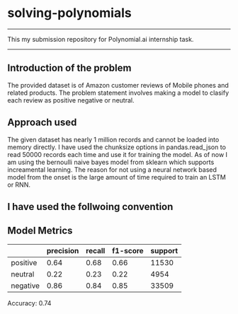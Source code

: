 # solving-polynomials

---

This my submission repository for Polynomial.ai internship task.

---

## Introduction of the problem

 The provided dataset is of Amazon customer reviews of Mobile phones and related products. The problem statement involves making a model to clasify each review as positive negative or neutral.
 
## Approach used
The given dataset has nearly 1 million records and cannot be loaded into memory directly. I have used the chunksize options in pandas.read_json to read 50000 records each time and use it for training the model. As of now I am using the bernoulli naive bayes model from sklearn which supports increamental learning. The reason for not using a neural network based model from the onset is the large amount of time required to train an LSTM or RNN. 

I have used the follwoing convention
- 
## Model Metrics

|                      | precision | recall | f1-score | support |
|----------------------|-----------|--------|----------|---------|
| positive             | 0.64      | 0.68   | 0.66     | 11530   |
| neutral              | 0.22      | 0.23   | 0.22     | 4954    |
| negative             | 0.86      | 0.84   | 0.85     | 33509   |

Accuracy: 0.74
